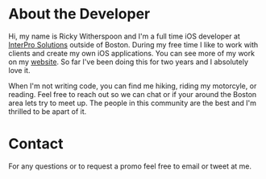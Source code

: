 # About the Developer

Hi, my name is Ricky Witherspoon and I'm a full time iOS developer at [InterPro Solutions](https://interprosoft.com/) outside of Boston. During my free time I like to work with clients and create my own iOS applications. You can see more of my work on my [website](https://rspoon3.com/). So far I've been doing this for two years and I absolutely love it.

When I'm not writing code, you can find me hiking, riding my motorcyle, or reading. Feel free to reach out so we can chat or if your around the Boston area lets try to meet up. The people in this community are the best and I'm thrilled to be apart of it.

# Contact

For any questions or to request a promo feel free to email or tweet at me.
